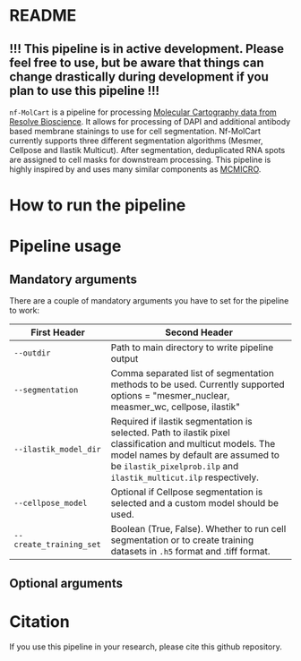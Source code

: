 # README

## !!! This pipeline is in active development. Please feel free to use, but be aware that things can change drastically during development if you plan to use this pipeline !!!

`nf-MolCart` is a pipeline for processing [Molecular Cartography data from Resolve Bioscience](https://resolvebiosciences.com/). It allows for processing of DAPI and additional antibody based membrane stainings to use for cell segmentation. Nf-MolCart currently supports three different segmentation algorithms (Mesmer, Cellpose and Ilastik Multicut). After segmentation, deduplicated RNA spots are assigned to cell masks for downstream processing. This pipeline is highly inspired by and uses many similar components as [MCMICRO](https://mcmicro.org/).

# How to run the pipeline


# Pipeline usage

## Mandatory arguments

There are a couple of mandatory arguments you have to set for the pipeline to work:

| First Header                  | Second Header |
| -------------                 | ------------- |
| `--outdir`                    | Path to main directory to write pipeline output  |
| `--segmentation`              | Comma separated list of segmentation methods to be used. Currently supported options = "mesmer_nuclear, measmer_wc, cellpose, ilastik"  |
| `--ilastik_model_dir`         | Required if ilastik segmentation is selected. Path to ilastik pixel classification and multicut models. The model names by default are assumed to be `ilastik_pixelprob.ilp` and `ilastik_multicut.ilp` respectively.  |
| `--cellpose_model`            | Optional if Cellpose segmentation is selected and a custom model should be used.  |
| `--create_training_set`       | Boolean (True, False). Whether to run cell segmentation or to create training datasets in `.h5` format and .tiff format. |

## Optional arguments



# Citation
If you use this pipeline in your research, please cite this github repository.
